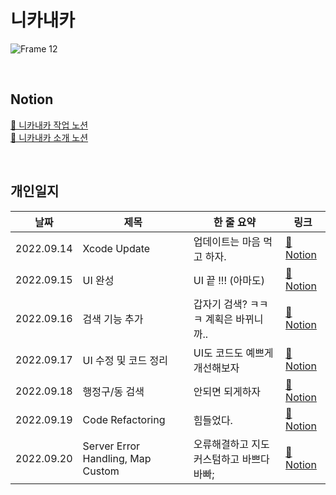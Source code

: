 # 니카내카
![Frame 12](https://user-images.githubusercontent.com/59593430/190400639-1d3b796d-7950-4aa2-84eb-e718d268fc43.png)


</br>

## Notion
[🚗 니카내카 작업 노션](https://www.notion.so/3fc56a8891a74b2cb4aec9ea16da3be9) </br>
[🚙 니카내카 소개 노션](https://www.notion.so/f48a8b496a484bcaa4191a8128683c58)

</br>

## 개인일지 
| 날짜 | 제목 | 한 줄 요약 | 링크 |
|----|----|----|----|
|2022.09.14| Xcode Update | 업데이트는 마음 먹고 하자. | [📄 Notion](https://www.notion.so/8ee0c1ac594e434ab8224980177d0dbb) |
|2022.09.15| UI 완성 | UI 끝 !!! (아마도) | [📄 Notion](https://www.notion.so/UI-106cf317f10e41a1810ef66ae888edce) |
|2022.09.16| 검색 기능 추가 | 갑자기 검색? ㅋㅋㅋ 계획은 바뀌니까.. | [📄 Notion](https://www.notion.so/10cb07aa377c4f80b0a8150339122edd) |
|2022.09.17| UI 수정 및 코드 정리 | UI도 코드도 예쁘게 개선해보자 | [📄 Notion](https://www.notion.so/61f69cdc60134da6b6e6926708fa5b6b) |
|2022.09.18| 행정구/동 검색 | 안되면 되게하자 | [📄 Notion](https://www.notion.so/7ef8d95ea0d4444c9f649ec5c1d3bdc3) |
|2022.09.19| Code Refactoring | 힘들었다. | [📄 Notion](https://www.notion.so/Code-Refactoring-And-Map-Custom-37b86de094f443da829ecde37475326e) |
|2022.09.20| Server Error Handling, Map Custom | 오류해결하고 지도 커스텀하고 바쁘다 바빠; | [📄 Notion](https://www.notion.so/821cef30008d47ab84f304ac4911b184) |

